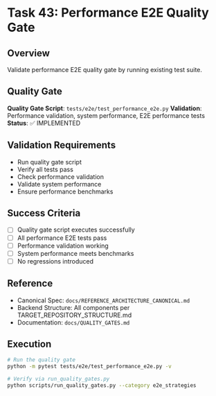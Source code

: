 # Task 43: Performance E2E Quality Gate

## Overview
Validate performance E2E quality gate by running existing test suite.

## Quality Gate
**Quality Gate Script**: `tests/e2e/test_performance_e2e.py`
**Validation**: Performance validation, system performance, E2E performance tests
**Status**: ✅ IMPLEMENTED

## Validation Requirements
- Run quality gate script
- Verify all tests pass
- Check performance validation
- Validate system performance
- Ensure performance benchmarks

## Success Criteria
- [ ] Quality gate script executes successfully
- [ ] All performance E2E tests pass
- [ ] Performance validation working
- [ ] System performance meets benchmarks
- [ ] No regressions introduced

## Reference
- Canonical Spec: `docs/REFERENCE_ARCHITECTURE_CANONICAL.md`
- Backend Structure: All components per TARGET_REPOSITORY_STRUCTURE.md
- Documentation: `docs/QUALITY_GATES.md`

## Execution
```bash
# Run the quality gate
python -m pytest tests/e2e/test_performance_e2e.py -v

# Verify via run_quality_gates.py
python scripts/run_quality_gates.py --category e2e_strategies
```
